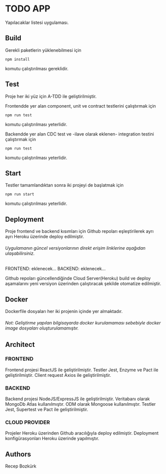# TODO APP
Yapılacaklar listesi uygulaması.

## Build
Gerekli paketlerin yüklenebilmesi için
```
npm install
```
komutu çalıştırılması gereklidir.

## Test
Proje her iki yüz için A-TDD ile geliştirilmiştir.

Frontendde yer alan component, unit ve contract testlerini çalıştırmak için
```
npm run test
```
komutu çalıştırılması yeterlidir.

Backendde yer alan CDC test ve -ilave olarak eklenen- integration testini çalıştırmak için 
```
npm run test
```
komutu çalıştırılması yeterlidir.

## Start
Testler tamamlandıktan sonra iki projeyi de başlatmak için
```
npm run start
```
komutu çalıştırılması yeterlidir.

## Deployment
Proje frontend ve backend kısımları için Github repoları eşleştirilerek ayrı ayrı Heroku üzerinde deploy edilmiştir.

###### Uygulamanın güncel versiyonlarının direkt erişim linklerine aşağıdan ulaşabilirsiniz.
FRONTEND: eklenecek...
BACKEND: eklenecek...

Github repoları güncellendiğinde Cloud Server(Heroku) build ve deploy aşamalarını yeni versiyon üzerinden çalıştıracak şekilde otomatize edilmiştir.

## Docker
Dockerfile dosyaları her iki projenin içinde yer almaktadır.
###### Not: Geliştirme yapılan bilgisayarda docker kurulamaması sebebiyle docker image dosyaları oluşturulamamıştır.

## Architect
### FRONTEND
Frontend projesi ReactJS ile geliştirilmiştir.
Testler Jest, Enzyme ve Pact ile geliştirilmiştir.
Client request Axios ile geliştirilmiştir.
### BACKEND
Backend projesi NodeJS/ExpressJS ile geliştirilmiştir.
Veritabanı olarak MongoDb Atlas kullanılmıştır.
ODM olarak Mongoose kullanılmıştır.
Testler Jest, Supertest ve Pact ile geliştirilmiştir.
### CLOUD PROVIDER
Projeler Heroku üzerinden Github aracılığıyla deploy edilmiştir.
Deployment konfigürasyonları Heroku üzerinde yapılmıştır.

## Authors
Recep Bozkürk